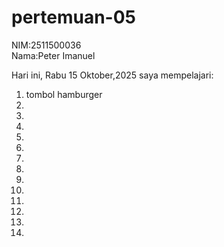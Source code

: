 # pertemuan-05
NIM:2511500036<br>
Nama:Peter Imanuel

Hari ini, Rabu 15 Oktober,2025 saya mempelajari:
<ol>
<li>tombol hamburger</li>
<li></li>
<li></li>
<li></li>
<li></li>
<li></li>
<li></li>
<li></li>
<li></li>
<li></li>
<li></li>
<li></li>
<li></li>
<li></li>
</ol>
